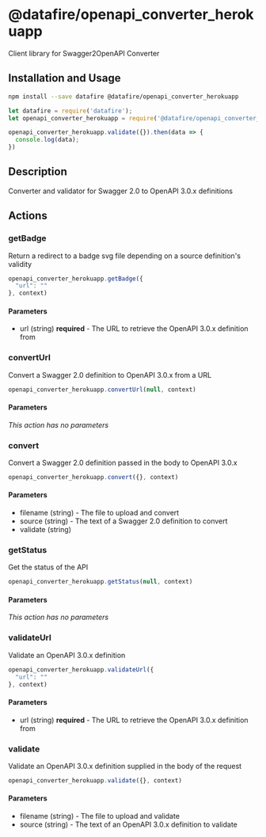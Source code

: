 # @datafire/openapi_converter_herokuapp

Client library for Swagger2OpenAPI Converter

## Installation and Usage
```bash
npm install --save datafire @datafire/openapi_converter_herokuapp
```

```js
let datafire = require('datafire');
let openapi_converter_herokuapp = require('@datafire/openapi_converter_herokuapp').create();

openapi_converter_herokuapp.validate({}).then(data => {
  console.log(data);
})
```

## Description
Converter and validator for Swagger 2.0 to OpenAPI 3.0.x definitions

## Actions
### getBadge
Return a redirect to a badge svg file depending on a source definition's validity


```js
openapi_converter_herokuapp.getBadge({
  "url": ""
}, context)
```

#### Parameters
* url (string) **required** - The URL to retrieve the OpenAPI 3.0.x definition from

### convertUrl
Convert a Swagger 2.0 definition to OpenAPI 3.0.x from a URL


```js
openapi_converter_herokuapp.convertUrl(null, context)
```

#### Parameters
*This action has no parameters*

### convert
Convert a Swagger 2.0 definition passed in the body to OpenAPI 3.0.x 


```js
openapi_converter_herokuapp.convert({}, context)
```

#### Parameters
* filename (string) - The file to upload and convert
* source (string) - The text of a Swagger 2.0 definition to convert
* validate (string)

### getStatus
Get the status of the API


```js
openapi_converter_herokuapp.getStatus(null, context)
```

#### Parameters
*This action has no parameters*

### validateUrl
Validate an OpenAPI 3.0.x definition


```js
openapi_converter_herokuapp.validateUrl({
  "url": ""
}, context)
```

#### Parameters
* url (string) **required** - The URL to retrieve the OpenAPI 3.0.x definition from

### validate
Validate an OpenAPI 3.0.x definition supplied in the body of the request


```js
openapi_converter_herokuapp.validate({}, context)
```

#### Parameters
* filename (string) - The file to upload and validate
* source (string) - The text of an OpenAPI 3.0.x definition to validate

